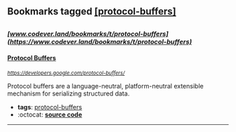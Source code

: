 ## Bookmarks tagged [[protocol-buffers]](https://www.codever.land/search?q=[protocol-buffers])

_<sup><sup>[www.codever.land/bookmarks/t/protocol-buffers](https://www.codever.land/bookmarks/t/protocol-buffers)</sup></sup>_
---
#### [Protocol Buffers ](https://developers.google.com/protocol-buffers/)
_<sup>https://developers.google.com/protocol-buffers/</sup>_

Protocol buffers are a language-neutral, platform-neutral extensible mechanism for serializing structured data.
* **tags**: [protocol-buffers](../tagged/protocol-buffers.md)
* :octocat: **[source code](https://github.com/protocolbuffers/protobuf)**
---
